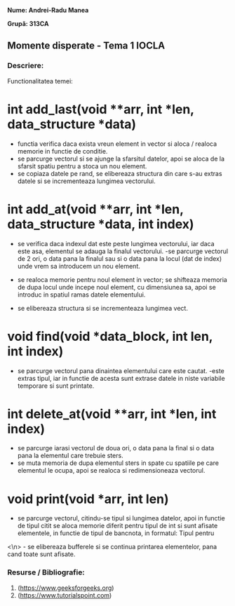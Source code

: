 **Nume: Andrei-Radu Manea**

**Grupă: 313CA**

## Momente disperate - Tema 1 IOCLA

### Descriere:

Functionalitatea temei:

# int add_last(void **arr, int *len, data_structure *data)
- functia verifica daca exista vreun element in vector si aloca / realoca memorie in functie de conditie.
- se parcurge vectorul si se ajunge la sfarsitul datelor, apoi se aloca de la sfarsit spatiu pentru a stoca un nou element.
- se copiaza datele pe rand, se elibereaza structura din care s-au extras datele si se incrementeaza lungimea vectorului.

# int add_at(void **arr, int *len, data_structure *data, int index)
- se verifica daca indexul dat este peste lungimea vectorului, iar daca este asa, elementul se adauga la finalul vectorului.
-se parcurge vectorul de 2 ori, o data pana la finalul sau si o data pana la locul (dat de index) unde vrem sa introducem un nou element.

- se realoca memorie pentru noul element in vector; se shifteaza memoria de dupa locul unde incepe noul element, cu dimensiunea sa, apoi se introduc in spatiul ramas datele elementului.

- se elibereaza structura si se incrementeaza lungimea vect.

# void find(void *data_block, int len, int index) 
- se parcurge vectorul pana dinaintea elementului care este cautat.
-este extras tipul, iar in functie de acesta sunt extrase datele in niste variabile temporare si sunt printate.

# int delete_at(void **arr, int *len, int index)
- se parcurge iarasi vectorul de doua ori, o data pana la final si o data pana la elementul care trebuie sters.
- se muta memoria de dupa elementul sters in spate cu spatiile pe care elementul le ocupa, apoi se realoca si redimensioneaza vectorul.

# void print(void *arr, int len)
- se parcurge vectorul, citindu-se tipul si lungimea datelor, apoi in functie de tipul citit se aloca memorie diferit pentru tipul de int si sunt afisate elementele, in functie de tipul de bancnota, in formatul:
Tipul <tip>
<nume1> pentru <nume2>
<bancnota1>
<bancnota2>
<\n>
- se elibereaza bufferele si se continua printarea elementelor, pana cand toate sunt afisate.


### Resurse / Bibliografie:

1. (https://www.geeksforgeeks.org)
2. (https://www.tutorialspoint.com)
